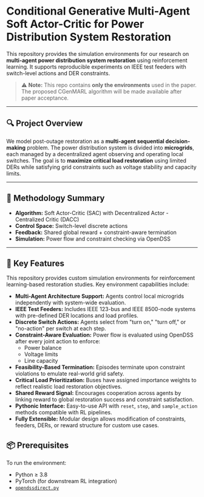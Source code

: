 # Conditional Generative Multi-Agent Soft Actor-Critic for Power Distribution System Restoration

This repository provides the simulation environments for our research on **multi-agent power distribution system restoration** using reinforcement learning. It supports reproducible experiments on IEEE test feeders with switch-level actions and DER constraints.

> ⚠️ **Note:** This repo contains **only the environments** used in the paper. The proposed CGenMARL algorithm will be made available after paper acceptance.

---

## 🔍 Project Overview

We model post-outage restoration as a **multi-agent sequential decision-making** problem. The power distribution system is divided into **microgrids**, each managed by a decentralized agent observing and operating local switches. The goal is to **maximize critical load restoration** using limited DERs while satisfying grid constraints such as voltage stability and capacity limits.

---

## 🧠 Methodology Summary

- **Algorithm:** Soft Actor-Critic (SAC) with Decentralized Actor - Centralized Critic (DACC)
- **Control Space:** Switch-level discrete actions
- **Feedback:** Shared global reward + constraint-aware termination
- **Simulation:** Power flow and constraint checking via OpenDSS

---

## 🔑 Key Features

This repository provides custom simulation environments for reinforcement learning-based restoration studies. Key environment capabilities include:

- **Multi-Agent Architecture Support:** Agents control local microgrids independently with system-wide evaluation.
- **IEEE Test Feeders:** Includes IEEE 123-bus and IEEE 8500-node systems with pre-defined DER locations and load profiles.
- **Discrete Switch Actions:** Agents select from "turn on," "turn off," or "no-action" per switch at each step.
- **Constraint-Aware Evaluation:** Power flow is evaluated using OpenDSS after every joint action to enforce:
  - Power balance
  - Voltage limits
  - Line capacity
- **Feasibility-Based Termination:** Episodes terminate upon constraint violations to emulate real-world grid safety.
- **Critical Load Prioritization:** Buses have assigned importance weights to reflect realistic load restoration objectives.
- **Shared Reward Signal:** Encourages cooperation across agents by linking reward to global restoration success and constraint satisfaction.
- **Pythonic Interface:** Easy-to-use API with `reset`, `step`, and `sample_action` methods compatible with RL pipelines.
- **Fully Extensible:** Modular design allows modification of constraints, feeders, DERs, or reward structure for custom use cases.




## 📦 Prerequisites

To run the environment:

- Python ≥ 3.8
- PyTorch (for downstream RL integration)
- [`opendssdirect.py`](https://github.com/dss-extensions/dss_python)
